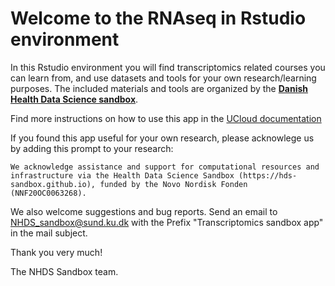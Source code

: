 # Welcome to the RNAseq in Rstudio environment

In this Rstudio environment you will find transcriptomics related courses you can learn from, and use datasets and tools for your own research/learning purposes. The included materials and tools are organized by the **[Danish Health Data Science sandbox](https://hds-sandbox.github.io)**. 

Find more instructions on how to use this app in the [UCloud documentation](https://docs.cloud.sdu.dk/Apps/transcriptomics.html)

If you found this app useful for your own research, please acknowlege us by adding this prompt to your research:

```
We acknowledge assistance and support for computational resources and infrastructure via the Health Data Science Sandbox (https://hds-sandbox.github.io), funded by the Novo Nordisk Fonden (NNF20OC0063268).
```

We also welcome suggestions and bug reports. Send an email to NHDS_sandbox@sund.ku.dk with the Prefix "Transcriptomics sandbox app" in the mail subject.

Thank you very much!

The NHDS Sandbox team.